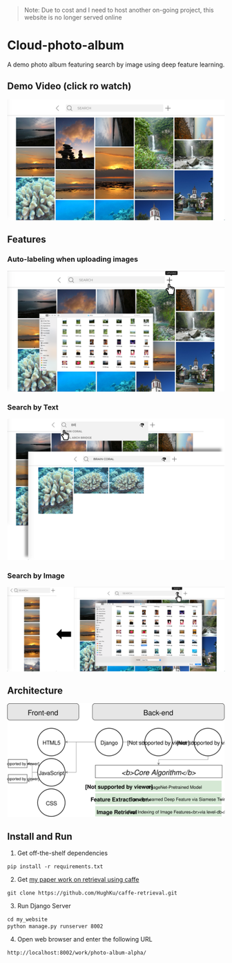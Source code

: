 > Note: Due to cost and I need to host another on-going project, this website is no longer served online

# Cloud-photo-album
A demo photo album featuring search by image using deep feature learning.

## Demo Video (click ro watch)
[![Demo](asset/success.png)](https://youtu.be/bawuL6eBYGw "Demo")

## Features
### Auto-labeling when uploading images
![upload](asset/upload.png)
### Search by Text
![search-by-text](asset/search_by_text.png)
### Search by Image
![search-by-image](asset/search_by_image.png)

## Architecture
![architecture](asset/architecture.svg)

## Install and Run
1. Get off-the-shelf dependencies 
```shell
pip install -r requirements.txt
```
2. Get [my paper work on retrieval using caffe](https://github.com/HughKu/caffe-retrieval.git)
```shell
git clone https://github.com/HughKu/caffe-retrieval.git
```
3. Run Django Server
```shell
cd my_website
python manage.py runserver 8002
```
4. Open web browser and enter the following URL 
```shell
http://localhost:8002/work/photo-album-alpha/
```
